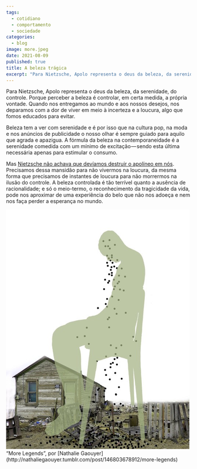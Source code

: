```yaml
---
tags: 
  - cotidiano
  - comportamento
  - sociedade
categories:
  - blog
image: more.jpeg
date: 2021-08-09
published: true
title: A beleza trágica
excerpt: "Para Nietzsche, Apolo representa o deus da beleza, da serenidade, do controle. Porque perceber a beleza é controlar, em certa medida, a própria vontade."
---
```


Para Nietzsche, Apolo representa o deus da beleza, da serenidade, do controle. Porque perceber a beleza é controlar, em certa medida, a própria vontade. Quando nos entregamos ao mundo e aos nossos desejos, nos deparamos com a dor de viver em meio à incerteza e a loucura, algo que fomos educados para evitar.

Beleza tem a ver com serenidade e é por isso que na cultura pop, na moda e nos anúncios de publicidade o nosso olhar é sempre guiado para aquilo que agrada e apazigua. A fórmula da beleza na contemporaneidade é a serenidade comedida com um mínimo de excitação — sendo esta última necessária apenas para estimular o consumo.

Mas [Nietzsche não achava que devíamos destruir o apolíneo em nós](http://amzn.to/2jEbjMx). Precisamos dessa mansidão para não vivermos na loucura, da mesma forma que precisamos de instantes de loucura para não morrermos na ilusão do controle. A beleza controlada é tão terrível quanto a ausência de racionalidade; e só o meio-termo, o reconhecimento da tragicidade da vida, pode nos aproximar de uma experiência do belo que não nos adoeça e nem nos faça perder a esperança no mundo.

<img src="/assets/images/more.jpeg">
<figcaption>“More Legends”, por [Nathalie Gaouyer](http://nathaliegaouyer.tumblr.com/post/146803678912/more-legends)</figcaption>
